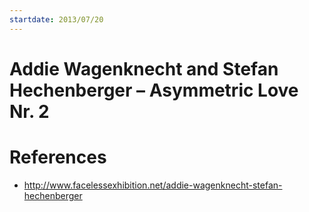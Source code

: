 ```yaml
---
startdate: 2013/07/20
---
```

# Addie Wagenknecht and Stefan Hechenberger – Asymmetric Love Nr. 2

# References
* http://www.facelessexhibition.net/addie-wagenknecht-stefan-hechenberger
